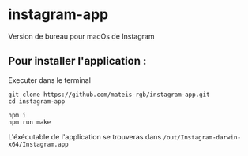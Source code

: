 # instagram-app
Version de bureau pour macOs de Instagram

## Pour installer l'application :

Executer dans le terminal
```
git clone https://github.com/mateis-rgb/instagram-app.git
cd instagram-app

npm i
npm run make
```

L'éxécutable de l'application se trouveras dans ```/out/Instagram-darwin-x64/Instagram.app```
